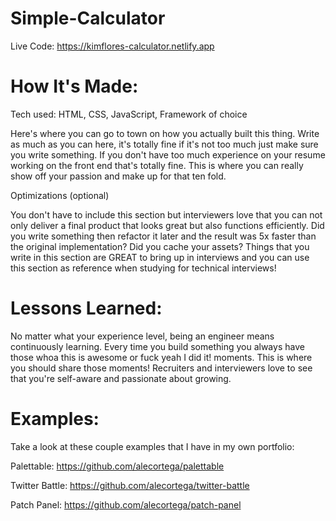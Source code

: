 # Simple-Calculator

Live Code: https://kimflores-calculator.netlify.app

# How It's Made:
Tech used: HTML, CSS, JavaScript, Framework of choice

Here's where you can go to town on how you actually built this thing. Write as much as you can here, it's totally fine if it's not too much just make sure you write something. If you don't have too much experience on your resume working on the front end that's totally fine. This is where you can really show off your passion and make up for that ten fold.

Optimizations
(optional)

You don't have to include this section but interviewers love that you can not only deliver a final product that looks great but also functions efficiently. Did you write something then refactor it later and the result was 5x faster than the original implementation? Did you cache your assets? Things that you write in this section are GREAT to bring up in interviews and you can use this section as reference when studying for technical interviews!

# Lessons Learned:
No matter what your experience level, being an engineer means continuously learning. Every time you build something you always have those whoa this is awesome or fuck yeah I did it! moments. This is where you should share those moments! Recruiters and interviewers love to see that you're self-aware and passionate about growing.

# Examples:
Take a look at these couple examples that I have in my own portfolio:

Palettable: https://github.com/alecortega/palettable

Twitter Battle: https://github.com/alecortega/twitter-battle

Patch Panel: https://github.com/alecortega/patch-panel
